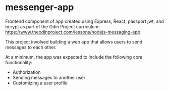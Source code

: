 # messenger-app

Frontend component of app created using Express, React, passport jwt, and bcrypt as part of the Odin Project curriculum: https://www.theodinproject.com/lessons/nodejs-messaging-app

This project involved building a web app that allows users to send messages to each other.

At a minimum, the app was expected to include the following core functionality:
- Authorization
- Sending messages to another user
- Customizing a user profile
